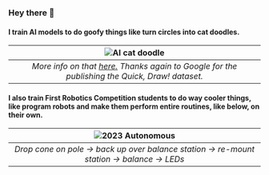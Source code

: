 ### Hey there 👋

#### I train AI models to do goofy things like turn circles into cat doodles.
| ![AI cat doodle](https://i.imgur.com/SnpWMdT.png) |
|:--:| 
|_More info on that [here.](https://github.com/95ktsmith/Sketch-Transformer) Thanks again to Google for the publishing the Quick, Draw! dataset._|

#### I also train First Robotics Competition students to do way cooler things, like program robots and make them perform entire routines, like below, on their own.
| ![2023 Autonomous](https://github.com/95ktsmith/95ktsmith/blob/main/2023%20autonomous.gif) |
|:--:| 
| _Drop cone on pole -> back up over balance station -> re-mount station -> balance -> LEDs_ |
